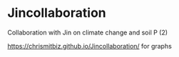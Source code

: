 # Jincollaboration
Collaboration with Jin on climate change and soil P  (2)

https://chrismitbiz.github.io/Jincollaboration/ for graphs
